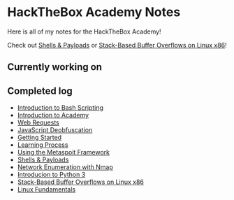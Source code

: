 # HackTheBox Academy Notes

Here is all of my notes for the HackTheBox Academy!

Check out [Shells & Payloads](Shells%20&%20Payloads) or [Stack-Based Buffer Overflows on Linux x86](Stack-Based%20Buffer%20Overflows%20on%20Linux%20x86)!

## Currently working on 



## Completed log

-  [Introduction to Bash Scripting](https://academy.hackthebox.com/achievement/176451/21)
-  [Introduction to Academy](https://academy.hackthebox.com/achievement/176451/15)
-  [Web Requests](https://academy.hackthebox.com/achievement/176451/35)
-  [JavaScript Deobfuscation](https://academy.hackthebox.com/achievement/176451/41)
-  [Getting Started](https://academy.hackthebox.com/achievement/176451/77)
-  [Learning Process](https://academy.hackthebox.com/achievement/176451/9)
-  [Using the Metaspoit Framework](https://academy.hackthebox.com/achievement/176451/39)
-  [Shells & Payloads](https://academy.hackthebox.com/achievement/176451/115)
-  [Network Enumeration with Nmap](https://academy.hackthebox.com/achievement/176451/19)
-  [Introducion to Python 3](https://academy.hackthebox.com/achievement/176451/88)
-  [Stack-Based Buffer Overflows on Linux x86](https://academy.hackthebox.com/achievement/176451/31)
-  [Linux Fundamentals](https://academy.hackthebox.com/achievement/176451/18)
